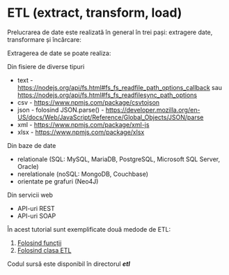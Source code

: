 # ETL (extract, transform, load)

Prelucrarea de date este realizată în general în trei pași: extragere date, transformare și încărcare:

Extragerea de date se poate realiza:

Din fisiere de diverse tipuri

* text - https://nodejs.org/api/fs.html#fs_fs_readfile_path_options_callback sau https://nodejs.org/api/fs.html#fs_fs_readfilesync_path_options 
* csv - https://www.npmjs.com/package/csvtojson
* json - folosind JSON.parse() - https://developer.mozilla.org/en-US/docs/Web/JavaScript/Reference/Global_Objects/JSON/parse
* xml - https://www.npmjs.com/package/xml-js
* xlsx - https://www.npmjs.com/package/xlsx

Din baze de date

* relationale (SQL: MySQL, MariaDB, PostgreSQL, Microsoft SQL Server, Oracle)
* nerelationale (noSQL: MongoDB, Couchbase)
* orientate pe grafuri (Neo4J)

Din servicii web
* API-uri REST
* API-uri SOAP

În acest tutorial sunt exemplificate două medode de ETL:

1. [Folosind funcții](etl-functional.md)
2. [Folosind clasa ETL](etl-class.md)

Codul sursă este disponibil în directorul ***etl***